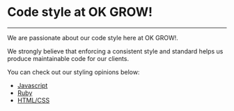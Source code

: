 Code style at OK GROW!
===
---

We are passionate about our code style here at OK GROW!.  

We strongly believe that enforcing a consistent style and standard helps us produce maintainable code for our clients.

You can check out our styling opinions below:

* [Javascript](https://github.com/okgrow/guides/tree/master/style-guide/code-style/javascript)
* [Ruby](https://github.com/okgrow/guides/tree/master/style-guide/code-style/ruby)
* [HTML/CSS](https://github.com/okgrow/guides/tree/master/style-guide/code-style/html-css)
